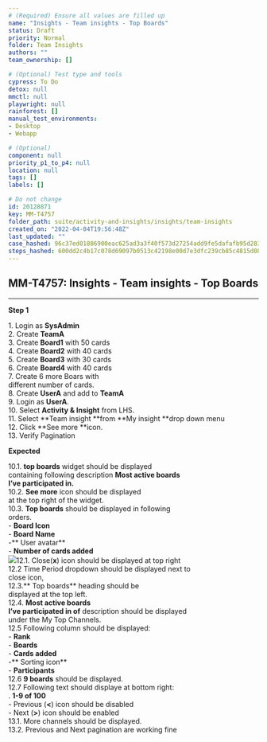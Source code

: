 ```yaml
---
# (Required) Ensure all values are filled up
name: "Insights - Team insights - Top Boards"
status: Draft
priority: Normal
folder: Team Insights
authors: ""
team_ownership: []

# (Optional) Test type and tools
cypress: To Do
detox: null
mmctl: null
playwright: null
rainforest: []
manual_test_environments: 
- Desktop
- Webapp

# (Optional)
component: null
priority_p1_to_p4: null
location: null
tags: []
labels: []

# Do not change
id: 20128871
key: MM-T4757
folder_path: suite/activity-and-insights/insights/team-insights
created_on: "2022-04-04T19:56:48Z"
last_updated: ""
case_hashed: 96c37ed01886900eac625ad3a3f40f573d27254add9fe5dafafb95d283c7a319e11158ea8187a366a8131f91f6563143
steps_hashed: 600dd2c4b17c078d69097b0513c42198e00d7e3dfc239cb85c4815d08858b94c8432bbe56b7c68e99772746ff5131c82
---
```


## MM-T4757: Insights - Team insights - Top Boards

---

**Step 1**

1\. Login as **SysAdmin**\
2\. Create **TeamA**\
3\. Create **Board1** with 50 cards\
4\. Create **Board2** with 40 cards\
5\. Create **Board3** with 30 cards\
6\. Create **Board4** with 40 cards\
7\. Create 6 more Boars with\
different number of cards.\
8\. Create **UserA** and add to **TeamA**\
9\. Login as **UserA**.\
10\. Select **Activity & Insight** from LHS.\
11\. Select \*\*Team insight \*\*from \*\*My insight \*\*drop down menu\
12\. Click \*\*See more \*\*icon.\
13\. Verify Pagination

**Expected**

10.1. **top boards** widget should be displayed\
containing following description **Most active boards\
I’ve participated in.**\
10.2. **See more** icon should be displayed\
at the top right of the widget.\
10.3. **Top boards** should be displayed in following\
orders.\
\- **Board Icon**\
\- **Board Name**\
\-\*\* User avatar\*\*\
\- **Number of cards added**\
![](https://smartbear-tm4j-prod-us-west-2-attachment-rich-text.s3.us-west-2.amazonaws.com/embedded-f3277290f945470c4add5d21ef3dc7ca7b74388fc7152bfb6b99ae58c66a95a8-1649170693997-1649170693997.png)12.1. Close(**x**) icon should be displayed at top right\
12.2 Time Period dropdown should be displayed next to\
close icon,\
12.3.\*\* Top boards\*\* heading should be\
displayed at the top left.\
12.4. **Most active boards\
I’ve participated in of** description should be displayed\
under the My Top Channels.\
12.5 Following column should be displayed:\
\- **Rank**\
\- **Boards**\
\- **Cards added**\
\-\*\* Sorting icon\*\*\
\- **Participants**\
12.6 **9 boards** should be displayed.\
12.7 Following text should displaye at bottom right:\
. **1-9 of 100**\
\- Previous (**<**) icon should be disabled\
\- Next (**>**) icon should be enabled\
13.1. More channels should be displayed.\
13.2. Previous and Next pagination are working fine
